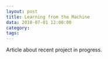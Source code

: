 ```yaml
---
layout: post
title: Learning from the Machine
data: 2018-07-01 12:00:00 
category: 
tags:
---
```


Article about recent project in progress.
